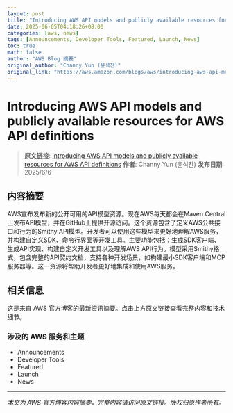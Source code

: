 ```yaml
---
layout: post
title: "Introducing AWS API models and publicly available resources for AWS API definitions"
date: 2025-06-05T04:18:26+08:00
categories: [aws, news]
tags: [Announcements, Developer Tools, Featured, Launch, News]
toc: true
math: false
author: "AWS Blog 摘要"
original_author: "Channy Yun (윤석찬)"
original_link: "https://aws.amazon.com/blogs/aws/introducing-aws-api-models-and-publicly-available-resources-for-aws-api-definitions/"
---
```


# Introducing AWS API models and publicly available resources for AWS API definitions

> **原文链接**: [Introducing AWS API models and publicly available resources for AWS API definitions](https://aws.amazon.com/blogs/aws/introducing-aws-api-models-and-publicly-available-resources-for-aws-api-definitions/)
> **作者**: Channy Yun (윤석찬)
> **发布日期**: 2025/6/6

## 内容摘要

AWS宣布发布新的公开可用的API模型资源。现在AWS每天都会在Maven Central上发布API模型，并在GitHub上提供开源访问。这个资源包含了定义AWS公共接口和行为的Smithy API模型。开发者可以使用这些模型来更好地理解AWS服务，并构建自定义SDK、命令行界面等开发工具。主要功能包括：生成SDK客户端、生成API实现、构建自定义开发工具以及理解AWS API行为。模型采用Smithy格式，包含完整的API契约文档，支持各种开发场景，如构建最小SDK客户端和MCP服务器等。这一资源将帮助开发者更好地集成和使用AWS服务。

## 相关信息

这是来自 AWS 官方博客的最新资讯摘要。点击上方原文链接查看完整内容和技术细节。

### 涉及的 AWS 服务和主题

- Announcements
- Developer Tools
- Featured
- Launch
- News

---

*本文为 AWS 官方博客内容摘要，完整内容请访问原文链接。版权归原作者所有。*